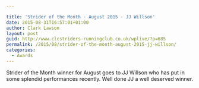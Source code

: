 ```yaml
---

title: 'Strider of the Month - August 2015 - JJ Willson'
date: 2015-08-31T16:57:01+01:00
author: Clark Lawson
layout: post
guid: http://www.clcstriders-runningclub.co.uk/wplive/?p=685
permalink: /2015/08/strider-of-the-month-august-2015-jj-willson/
categories:
  - Awards
---
```

Strider of the Month winner for August goes to JJ Willson who has put in some splendid performances recently. Well done JJ a well deserved winner.